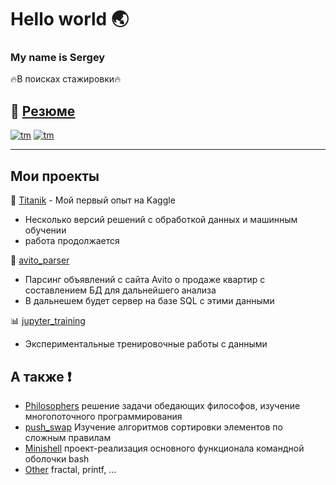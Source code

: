 # Hello world 🌏
### My name is Sergey

:fire:В поисках стажировки:fire:

## :page_with_curl: [Резюме](https://github.com/warshtayner/warshtayner/blob/main/%D0%A0%D0%B5%D0%B7%D1%8E%D0%BC%D0%B5%20DS.pdf)
[![tm](https://telegram.org/favicon.ico)](t.me/warshtayner)
[![tm](https://vk.com/favicon.ico)](https://vk.com/id556556)

___
Мои проекты
---
<!-- [![Top Langs](https://github-readme-stats.vercel.app/api/top-langs/?username=warshtayner&layout=compact)](https://github.com/warshtayner#:~:text=Repositories,10) -->


:ship: [Titanik](https://github.com/warshtayner/Kaggle_Titanic) - Мой первый опыт на Kaggle
* Несколько версий решений с обработкой данных и машинным обучении
* работа продолжается

:city_sunset: [avito_parser](https://github.com/warshtayner/avito_parser)
* Парсинг объявлений с сайта Avito о продаже квартир с составлением БД для дальнейшего анализа
* В дальнешем будет сервер на базе SQL с этими данными

:bar_chart: [jupyter_training](https://github.com/warshtayner/jupyter_training)
* Экспериментальные тренировочные работы с данными

 А также :heavy_exclamation_mark:
 ---
  * [Philosophers](https://github.com/warshtayner/Philosophers) решение задачи обедающих философов, изучение многопоточного программирования
  * [push_swap](https://github.com/warshtayner/push_swap) Изучение алгоритмов сортировки элементов по сложным правилам
  * [Minishell](https://github.com/warshtayner/Minishell) проект-реализация основного функционала командной оболочки bash
  * [Other](https://github.com/warshtayner/21school_igarg) fractal, printf, ...


<!--
**warshtayner/warshtayner** is a ✨ _special_ ✨ repository because its `README.md` (this file) appears on your GitHub profile.

Here are some ideas to get you started:

- 🔭 I’m currently working on ...
- 🌱 I’m currently learning ...
- 👯 I’m looking to collaborate on ...
- 🤔 I’m looking for help with ...
- 💬 Ask me about ...
- 📫 How to reach me: ...
- 😄 Pronouns: ...
- ⚡ Fun fact: ...
-->
